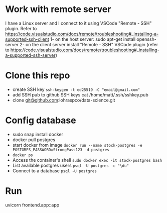 # Work with remote server 
I have a Linux server and I connect to it using VSCode "Remote - SSH" plugin. 
Refer to https://code.visualstudio.com/docs/remote/troubleshooting#_installing-a-supported-ssh-client
1- on the host server: sudo apt-get install openssh-server
2- on the client server install "Remote - SSH" VSCode plugin (refer to https://code.visualstudio.com/docs/remote/troubleshooting#_installing-a-supported-ssh-server)

# Clone this repo
- create SSH key
`ssh-keygen -t ed25519 -C "email@gmail.com" `
- add SSH pub to github SSH keys
cat /home/matt/.ssh/sshkey.pub
- clone git@github.com:lohraspco/data-science.git 

# Config database
- sudo snap install docker
- docker pull postgres
- start docker from image 
`docker run --name stock-postgres -e POSTGRES_PASSWORD=StrongPass123 -d postgres`
- `docker ps`
- Access the container's shell
`sudo docker exec -it stock-postgres bash`
- List available postgres users
`psql -U postgres -c "\du"`
- Connect to a database
`psql -U postgres`


# Run 
uvicorn frontend.app::app